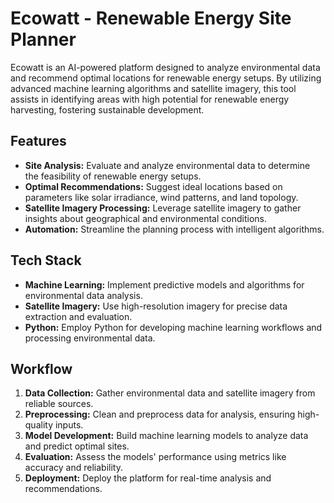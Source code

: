 # Ecowatt - Renewable Energy Site Planner

Ecowatt is an AI-powered platform designed to analyze environmental data and recommend optimal locations for renewable energy setups. By utilizing advanced machine learning algorithms and satellite imagery, this tool assists in identifying areas with high potential for renewable energy harvesting, fostering sustainable development.

## Features

- **Site Analysis:** Evaluate and analyze environmental data to determine the feasibility of renewable energy setups.
- **Optimal Recommendations:** Suggest ideal locations based on parameters like solar irradiance, wind patterns, and land topology.
- **Satellite Imagery Processing:** Leverage satellite imagery to gather insights about geographical and environmental conditions.
- **Automation:** Streamline the planning process with intelligent algorithms.

## Tech Stack

- **Machine Learning:** Implement predictive models and algorithms for environmental data analysis.
- **Satellite Imagery:** Use high-resolution imagery for precise data extraction and evaluation.
- **Python:** Employ Python for developing machine learning workflows and processing environmental data.

## Workflow

1. **Data Collection:** Gather environmental data and satellite imagery from reliable sources.
2. **Preprocessing:** Clean and preprocess data for analysis, ensuring high-quality inputs.
3. **Model Development:** Build machine learning models to analyze data and predict optimal sites.
4. **Evaluation:** Assess the models' performance using metrics like accuracy and reliability.
5. **Deployment:** Deploy the platform for real-time analysis and recommendations.
